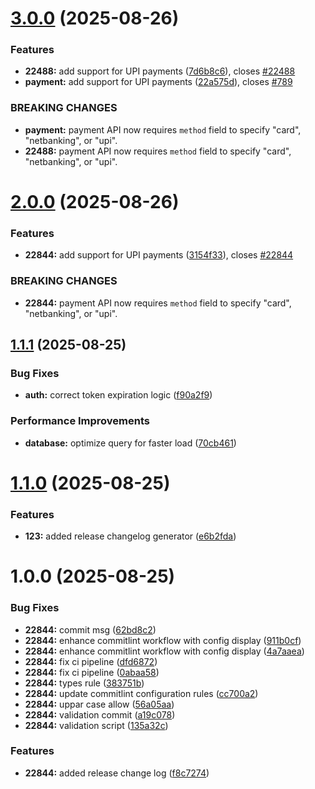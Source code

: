 # [3.0.0](https://github.com/mbhandari-bh/demo-cc-action/compare/v2.0.0...v3.0.0) (2025-08-26)


### Features

* **22488:** add support for UPI payments ([7d6b8c6](https://github.com/mbhandari-bh/demo-cc-action/commit/7d6b8c63d9859390ad465a89706fe3f5e253fa9a)), closes [#22488](https://github.com/mbhandari-bh/demo-cc-action/issues/22488)
* **payment:** add support for UPI payments ([22a575d](https://github.com/mbhandari-bh/demo-cc-action/commit/22a575db40f6c8c44b5082c44d87172756d06345)), closes [#789](https://github.com/mbhandari-bh/demo-cc-action/issues/789)


### BREAKING CHANGES

* **payment:** payment API now requires `method` field
to specify "card", "netbanking", or "upi".
* **22488:** payment API now requires `method` field
to specify "card", "netbanking", or "upi".

# [2.0.0](https://github.com/mbhandari-bh/demo-cc-action/compare/v1.1.1...v2.0.0) (2025-08-26)


### Features

* **22844:** add support for UPI payments ([3154f33](https://github.com/mbhandari-bh/demo-cc-action/commit/3154f330283a21e7f800e519fd4aa58959e4feda)), closes [#22844](https://github.com/mbhandari-bh/demo-cc-action/issues/22844)


### BREAKING CHANGES

* **22844:** payment API now requires `method` field
to specify "card", "netbanking", or "upi".

## [1.1.1](https://github.com/mbhandari-bh/demo-cc-action/compare/v1.1.0...v1.1.1) (2025-08-25)


### Bug Fixes

* **auth:** correct token expiration logic ([f90a2f9](https://github.com/mbhandari-bh/demo-cc-action/commit/f90a2f942043f17bb69005270ef36ae94d12eed8))


### Performance Improvements

* **database:** optimize query for faster load ([70cb461](https://github.com/mbhandari-bh/demo-cc-action/commit/70cb4614d8eda98aaba7ad277ab2b20c8f1a62ca))

# [1.1.0](https://github.com/mbhandari-bh/demo-cc-action/compare/v1.0.0...v1.1.0) (2025-08-25)


### Features

* **123:** added release changelog generator ([e6b2fda](https://github.com/mbhandari-bh/demo-cc-action/commit/e6b2fdae2995411a79707f069e55b7411713c012))

# 1.0.0 (2025-08-25)


### Bug Fixes

* **22844:** commit msg ([62bd8c2](https://github.com/mbhandari-bh/demo-cc-action/commit/62bd8c2a9dac335d90a2c14ca9e8f1ece21e77da))
* **22844:** enhance commitlint workflow with config display ([911b0cf](https://github.com/mbhandari-bh/demo-cc-action/commit/911b0cfffc797ac86e01e7d02baa55521395c03d))
* **22844:** enhance commitlint workflow with config display ([4a7aaea](https://github.com/mbhandari-bh/demo-cc-action/commit/4a7aaeadca8eac55ee42afa15f36eb45780e2722))
* **22844:** fix ci pipeline ([dfd6872](https://github.com/mbhandari-bh/demo-cc-action/commit/dfd68725c2acdf3c7b06ede3fa7dc0be64399ae5))
* **22844:** fix ci pipeline ([0abaa58](https://github.com/mbhandari-bh/demo-cc-action/commit/0abaa588a78d141c468e4affb62288920b3411aa))
* **22844:** types rule ([383751b](https://github.com/mbhandari-bh/demo-cc-action/commit/383751b91ef527a6fbb6c09ceb4939eda5264ded))
* **22844:** update commitlint configuration rules ([cc700a2](https://github.com/mbhandari-bh/demo-cc-action/commit/cc700a252f0bd10e6d11a43d14e1a5bfa37eddb9))
* **22844:** uppar case allow ([56a05aa](https://github.com/mbhandari-bh/demo-cc-action/commit/56a05aa8da7a66238dc479beb9512f7714cb3ecd))
* **22844:** validation commit ([a19c078](https://github.com/mbhandari-bh/demo-cc-action/commit/a19c078d1408fa55f2c0b835e6bd7c14e6e124b5))
* **22844:** validation script ([135a32c](https://github.com/mbhandari-bh/demo-cc-action/commit/135a32ce2e6a62c78d609c57841e10df39589178))


### Features

* **22844:** added release change log ([f8c7274](https://github.com/mbhandari-bh/demo-cc-action/commit/f8c727404db0d2da03be6aa74178955a93cf83bd))

